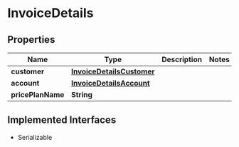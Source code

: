 

# InvoiceDetails


## Properties

| Name | Type | Description | Notes |
|------------ | ------------- | ------------- | -------------|
|**customer** | [**InvoiceDetailsCustomer**](InvoiceDetailsCustomer.md) |  |  |
|**account** | [**InvoiceDetailsAccount**](InvoiceDetailsAccount.md) |  |  |
|**pricePlanName** | **String** |  |  |


## Implemented Interfaces

* Serializable


